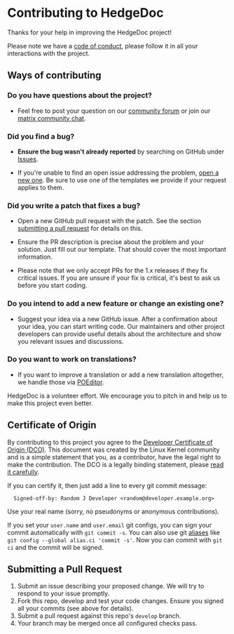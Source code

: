 # Contributing to HedgeDoc

Thanks for your help in improving the HedgeDoc project!

Please note we have a [code of conduct][code-of-conduct], please follow it in all your interactions with the project.

## Ways of contributing

### Do you have questions about the project?

* Feel free to post your question on our [community forum](community-forum) or join
  our [matrix community chat][matrix-support].

### Did you find a bug?

* **Ensure the bug wasn't already reported** by searching on GitHub under [Issues](issues).

* If you're unable to find an open issue addressing the problem, [open a new one](new_issue). Be sure to use one of the
  templates we provide if your request applies to them.

### Did you write a patch that fixes a bug?

* Open a new GitHub pull request with the patch. See the section [submitting a pull request](#submitting-a-pull-request)
  for details on this.

* Ensure the PR description is precise about the problem and your solution. Just fill out our template. That should
  cover the most important information.

* Please note that we only accept PRs for the 1.x releases if they fix critical issues. If you are unsure if your fix is
  critical, it's best to ask us before you start coding.

### Do you intend to add a new feature or change an existing one?

* Suggest your idea via a new GitHub issue. After a confirmation about your idea, you can start writing code. Our
  maintainers and other project developers can provide useful details about the architecture and show you relevant
  issues and discussions.

### Do you want to work on translations?

* If you want to improve a translation or add a new translation altogether, we handle those via [POEditor](poeditor).

HedgeDoc is a volunteer effort. We encourage you to pitch in and help us to make this project even better.

## Certificate of Origin

By contributing to this project you agree to
the [Developer Certificate of Origin (DCO)](docs/legal/developer-certificate-of-origin.txt). This document was created
by the Linux Kernel community and is a simple statement that you, as a contributor, have the legal right to make the
contribution. The DCO is a legally binding statement,
please [read it carefully](docs/legal/developer-certificate-of-origin.txt).

If you can certify it, then just add a line to every git commit message:

```
  Signed-off-by: Random J Developer <random@developer.example.org>
```

Use your real name (sorry, no pseudonyms or anonymous contributions).

If you set your `user.name` and `user.email` git configs, you can sign your commit automatically with `git commit -s`.
You can also use git [aliases](https://git-scm.com/book/tr/v2/Git-Basics-Git-Aliases)
like `git config --global alias.ci 'commit -s'`. Now you can commit with `git ci` and the commit will be signed.

## Submitting a Pull Request

1. Submit an issue describing your proposed change. We will try to respond to your issue promptly.
2. Fork this repo, develop and test your code changes. Ensure you signed all your commits (see above for details).
3. Submit a pull request against this repo's `develop` branch.
4. Your branch may be merged once all configured checks pass.

[code-of-conduct]: ./CODE-OF-CONDUCT.md

[community-forum]: https://community.hedgedoc.org

[matrix-support]: https://matrix.to/#/#hedgedoc:matrix.org

[issues]: https://github.com/hedgedoc/hedgedoc/issues

[new_issue]: https://github.com/hedgedoc/hedgedoc/issues/new/choose

[poeditor]: https://translate.hedgedoc.org
